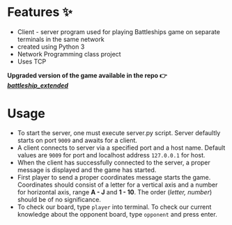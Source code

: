 # Features :sparkles:
* Client - server program used for playing Battleships game on separate terminals in the same network
* created using Python 3
* Network Programming class project
* Uses TCP


**Upgraded version of the game available in the repo :point_right: [_battleship_extended_](https://github.com/Matcheal/battleship_extended)**
# Usage
* To start the server, one must execute server.py script. Server defaultly starts on port `9009` and awaits for a client.
* A client connects to server via a specified port and a host name. Default values are `9009` for port and localhost address `127.0.0.1` for host.
* When the client has successfully connected to the server, a proper message is displayed and the game has started.
* First player to send a proper coordinates message starts the game. Coordinates should consist of a letter for a vertical axis and a number for horizontal axis, range **A - J** and **1 - 10**. The order (_letter, number_) should be of no significance.
* To check our board, type `player` into terminal. To check our current knowledge about the opponent board, type `opponent` and press enter.
